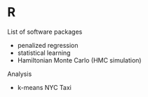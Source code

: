 # R

List of software packages

- penalized regression
- statistical learning
- Hamiltonian Monte Carlo (HMC simulation)

Analysis
- k-means NYC Taxi
